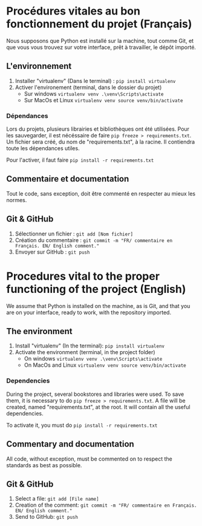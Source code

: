 # Procédures vitales au bon fonctionnement du projet (Français)

Nous supposons que Python est installé sur la machine, tout comme Git, et que vous vous trouvez sur votre interface, prêt à travailler, le dépôt importé.

## L'environnement 

1. Installer "virtualenv" (Dans le terminal) : ```pip install virtualenv```          
2. Activer l'environement (terminal, dans le dossier du projet)
    - Sur windows ```virtualenv venv
    .\venv\Scripts\activate```
    - Sur MacOs et Linux ```virtualenv venv
    source venv/bin/activate```

### Dépendances

Lors du projets, plusieurs librairies et bibliothèques ont été utilisées. Pour les sauvegarder, il est nécéssaire de faire ```pip freeze > requirements.txt```. Un fichier sera créé, du nom de "requirements.txt", à la racine. Il contiendra toute les dépendances utiles. 

Pour l'activer, il faut faire ```pip install -r requirements.txt```

## Commentaire et documentation

Tout le code, sans exception, doit être commenté en respecter au mieux les normes.

## Git & GitHub

1. Sélectionner un fichier : ```git add [Nom fichier]```
2. Création du commentaire : ```git commit -m "FR/ commentaire en Français. EN/ English comment."```
3. Envoyer sur GitHub : ```git push```


# Procedures vital to the proper functioning of the project (English)

We assume that Python is installed on the machine, as is Git, and that you are on your interface, ready to work, with the repository imported.

## The environment

1. Install "virtualenv" (In the terminal): ```pip install virtualenv```
2. Activate the environment (terminal, in the project folder)
    - On windows ```virtualenv venv
    .\venv\Scripts\activate```
    - On MacOs and Linux ```virtualenv venv
    source venv/bin/activate```

### Dependencies

During the project, several bookstores and libraries were used. To save them, it is necessary to do ```pip freeze > requirements.txt```. A file will be created, named "requirements.txt", at the root. It will contain all the useful dependencies.

To activate it, you must do ```pip install -r requirements.txt```

## Commentary and documentation

All code, without exception, must be commented on to respect the standards as best as possible.

## Git & GitHub

1. Select a file: ```git add [File name]```
2. Creation of the comment: ```git commit -m "FR/ commentaire en Français. EN/ English comment."```
3. Send to GitHub: ```git push```